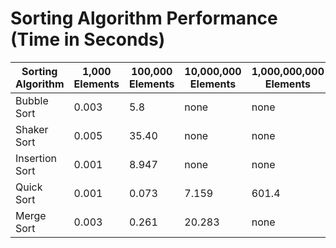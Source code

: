 # Sorting Algorithm Performance (Time in Seconds)

| Sorting Algorithm   | 1,000 Elements | 100,000 Elements | 10,000,000 Elements | 1,000,000,000 Elements |
|---------------------|----------------|------------------|----------------------|-------------------------|
| Bubble Sort         | 0.003          | 5.8              | none                 | none                    |
| Shaker Sort         | 0.005          | 35.40            | none                 | none                    |
| Insertion Sort      | 0.001          | 8.947            | none                 | none                    |
| Quick Sort          | 0.001          | 0.073            | 7.159                | 601.4                   |
| Merge Sort          | 0.003          | 0.261            | 20.283               | none                    |
